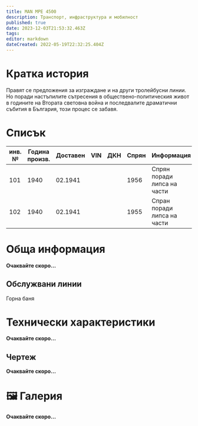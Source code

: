 ```yaml
---
title: MAN MPE 4500
description: Транспорт, инфраструктура и мобилност
published: true
date: 2023-12-03T21:53:32.463Z
tags: 
editor: markdown
dateCreated: 2022-05-19T22:32:25.404Z
---
```


# Кратка история

Правят се  предложения за изграждане и на други тролейбусни линии. Но поради настъпилите сътресения в обществено-политическия живот в годините на Втората световна война и последвалите драматични събития в България, този процес се забавя. 

# Списък

| **инв. №** | **Година произв.** | Доставен | VIN | ДКН | Спрян | Информация |
| --- | --- | --- | --- | --- | --- | --- |
|  101  | 1940    | 02.1941    |     |     | 1956   | Спрян поради липса на части   |
|  102   |  1940   | 02.1941   |     |     | 1955   |  Спран поради липса на части   |

# Обща информация

**Oчаквайте скоро…**

## Обслужвани линии

Горна баня


# Технически характеристики

**Oчаквайте скоро…**

## Чертеж

**Oчаквайте скоро…**

# 🖼️ Галерия

**Oчаквайте скоро…**